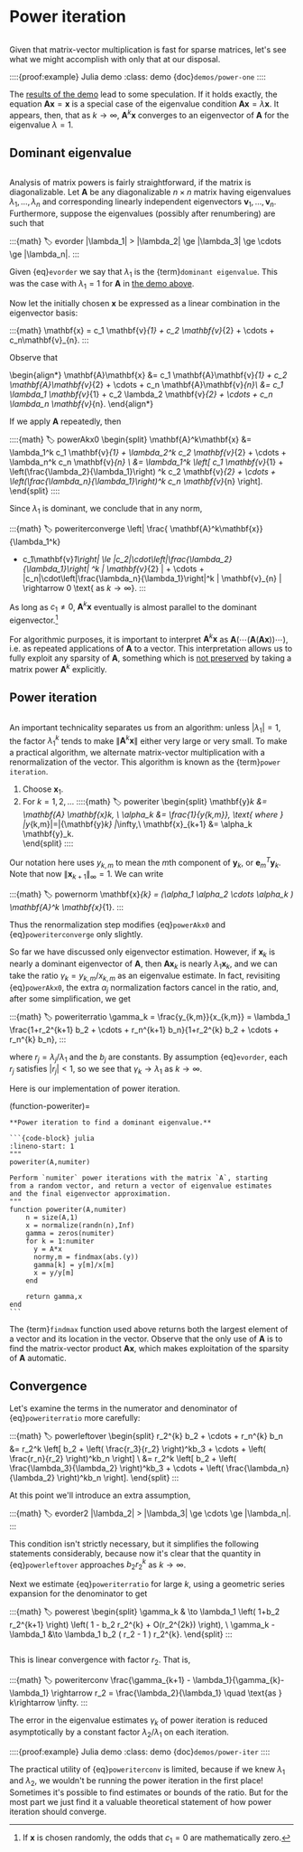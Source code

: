 # Power iteration

```{index} sparse matrix
```

Given that matrix-vector multiplication is fast for sparse matrices, let's see what we might accomplish with only that at our disposal.

::::{proof:example} Julia demo
:class: demo
{doc}`demos/power-one`
::::

The [results of the demo](demos/power-one) lead to some speculation. If it holds exactly, the equation $\mathbf{A}\mathbf{x} = \mathbf{x}$ is a special case of the eigenvalue condition $\mathbf{A}\mathbf{x} = \lambda \mathbf{x}$. It appears, then, that as $k\to\infty$, $\mathbf{A}^k \mathbf{x}$ converges to an eigenvector of $\mathbf{A}$ for the eigenvalue $\lambda=1$.

## Dominant eigenvalue

```{index} eigenvalue; dominant
```
Analysis of matrix powers is fairly straightforward, if the matrix is diagonalizable. Let $\mathbf{A}$ be any diagonalizable $n\times n$ matrix having eigenvalues $\lambda_1,\ldots,\lambda_n$ and corresponding linearly independent eigenvectors $\mathbf{v}_1,\ldots,\mathbf{v}_n$. Furthermore, suppose the eigenvalues (possibly after renumbering) are such that

:::{math}
:label: evorder
|\lambda_1| > |\lambda_2| \ge |\lambda_3| \ge \cdots \ge |\lambda_n|.
:::

Given {eq}`evorder` we say that $\lambda_1$ is the {term}`dominant eigenvalue`. This was the case with $\lambda_1=1$ for $\mathbf{A}$ in [the demo above](demos/power-one).

Now let the initially chosen $\mathbf{x}$ be expressed as a linear combination in the eigenvector basis:

:::{math}
\mathbf{x} = c_1 \mathbf{v}_{1} + c_2 \mathbf{v}_{2} + \cdots + c_n\mathbf{v}_{n}.
:::

Observe that

\begin{align*}
\mathbf{A}\mathbf{x} &= c_1 \mathbf{A}\mathbf{v}_{1} + c_2 \mathbf{A}\mathbf{v}_{2} + \cdots + c_n \mathbf{A}\mathbf{v}_{n}\\
&= c_1 \lambda_1 \mathbf{v}_{1} + c_2 \lambda_2  \mathbf{v}_{2} +
\cdots + c_n \lambda_n \mathbf{v}_{n}.
\end{align*}

If we apply $\mathbf{A}$ repeatedly, then

::::{math}
:label: powerAkx0
\begin{split}
  \mathbf{A}^k\mathbf{x} &= \lambda_1^k c_1 \mathbf{v}_{1} + \lambda_2^k c_2
			\mathbf{v}_{2} + \cdots + \lambda_n^k c_n \mathbf{v}_{n}  \\
	&= \lambda_1^k \left[ c_1 \mathbf{v}_{1} +
		\left(\frac{\lambda_2}{\lambda_1}\right) ^k c_2
		\mathbf{v}_{2} + \cdots + \left(\frac{\lambda_n}{\lambda_1}\right)^k
		c_n \mathbf{v}_{n} \right].
\end{split}
::::

Since $\lambda_1$ is dominant, we conclude that in any norm,

:::{math}
:label: poweriterconverge
\left\| \frac{ \mathbf{A}^k\mathbf{x}}{\lambda_1^k}
- c_1\mathbf{v}_1\right\| \le |c_2|\cdot\left|\frac{\lambda_2}{\lambda_1}\right| ^k
\| \mathbf{v}_{2} \| + \cdots +  |c_n|\cdot\left|\frac{\lambda_n}{\lambda_1}\right|^k
\| \mathbf{v}_{n} \| \rightarrow 0 \text{ as $k\rightarrow \infty$}.
:::

As long as $c_1\neq 0$, $\mathbf{A}^k\mathbf{x}$ eventually is almost parallel to the dominant eigenvector.[^zeromeasure]

[^zeromeasure]: If $\mathbf{x}$ is chosen randomly, the odds that $c_1=0$ are mathematically zero.

For algorithmic purposes, it is important to interpret $\mathbf{A}^k\mathbf{x}$ as $\mathbf{A}\bigl( \cdots\bigl( \mathbf{A} (\mathbf{A}\mathbf{x})\bigl) \cdots\bigl)$, i.e. as repeated applications of $\mathbf{A}$ to a vector. This interpretation allows us to fully exploit any sparsity of $\mathbf{A}$, something which is [not preserved](demos/structure-fill.ipynb) by taking a matrix power $\mathbf{A}^k$ explicitly.

## Power iteration

```{index} power iteration
```
An important technicality separates us from an algorithm: unless $|\lambda_1|=1$, the factor $\lambda_1^k$ tends to make $\|\mathbf{A}^k\mathbf{x}\|$ either very large or very small. To make a practical algorithm, we alternate matrix-vector multiplication with a renormalization of the vector. This algorithm is known as the {term}`power iteration`.

1. Choose $\mathbf{x}_1$.
2. For $k=1,2,\ldots$
	::::{math}
    :label: poweriter
    \begin{split}
    \mathbf{y}_k &= \mathbf{A} \mathbf{x}_k, \\
    \alpha_k &= \frac{1}{y_{k,m}}, \text{ where } |y_{k,m}|=\|{\mathbf{y}_k} \|_\infty,\\
    \mathbf{x}_{k+1} &= \alpha_k \mathbf{y}_k.   
    \end{split}
	::::

Our notation here uses $y_{k,m}$ to mean the $m$th component of $\mathbf{y}_k$, or $\mathbf{e}_m^T\mathbf{y}_k$. Note that now $\| \mathbf{x}_{k+1}\|_\infty=1$. We can write

:::{math}
:label: powernorm
\mathbf{x}_{k} = (\alpha_1 \alpha_2 \cdots \alpha_k ) \mathbf{A}^k \mathbf{x}_{1}.
:::

Thus the renormalization step modifies {eq}`powerAkx0` and {eq}`poweriterconverge` only slightly.

So far we have discussed only eigenvector estimation. However, if $\mathbf{x}_k$ is nearly a dominant eigenvector of $\mathbf{A}$, then $\mathbf{A}\mathbf{x}_k$ is nearly $\lambda_1\mathbf{x}_k$, and we can take the ratio $\gamma_k=y_{k,m}/x_{k,m}$ as an eigenvalue estimate. In fact, revisiting {eq}`powerAkx0`, the extra $\alpha_j$ normalization factors cancel in the ratio, and, after some simplification, we get

:::{math}
:label: poweriterratio
\gamma_k = \frac{y_{k,m}}{x_{k,m}} = \lambda_1
\frac{1+r_2^{k+1} b_2 + \cdots +  r_n^{k+1} b_n}{1+r_2^{k} b_2 +  \cdots +  r_n^{k} b_n},
:::

where $r_j=\lambda_j/\lambda_1$ and the $b_j$ are constants. By assumption {eq}`evorder`, each $r_j$ satisfies $|r_j|<1$, so we see that $\gamma_k\rightarrow \lambda_1$ as $k\rightarrow\infty$.

Here is our implementation of power iteration.

(function-poweriter)=
````{proof:function} poweriter
**Power iteration to find a dominant eigenvalue.**

```{code-block} julia
:lineno-start: 1
"""
poweriter(A,numiter)

Perform `numiter` power iterations with the matrix `A`, starting
from a random vector, and return a vector of eigenvalue estimates
and the final eigenvector approximation.
"""
function poweriter(A,numiter)
    n = size(A,1)
    x = normalize(randn(n),Inf)
    gamma = zeros(numiter)
    for k = 1:numiter
      y = A*x
      normy,m = findmax(abs.(y))
      gamma[k] = y[m]/x[m]
      x = y/y[m]
    end

    return gamma,x
end
```
````

The {term}`findmax` function used above returns both the largest element of a vector and its location in the vector. Observe that the only use of $\mathbf{A}$ is to find the matrix-vector product $\mathbf{A}\mathbf{x}$, which makes exploitation of the sparsity of $\mathbf{A}$ automatic.

## Convergence

Let's examine the terms in the numerator and denominator of {eq}`poweriterratio` more carefully:

:::{math}
:label: powerleftover
\begin{split}
r_2^{k} b_2 +  \cdots +  r_n^{k} b_n &= r_2^k \left[ b_2 + \left( \frac{r_3}{r_2} \right)^kb_3 + \cdots + \left( \frac{r_n}{r_2} \right)^kb_n \right] \\
&= r_2^k \left[ b_2 + \left( \frac{\lambda_3}{\lambda_2} \right)^kb_3 + \cdots + \left( \frac{\lambda_n}{\lambda_2} \right)^kb_n \right].
\end{split}
:::

At this point we'll introduce an extra assumption,

:::{math}
:label: evorder2
|\lambda_2| > |\lambda_3| \ge \cdots \ge |\lambda_n|.
:::

This condition isn't strictly necessary, but it simplifies the following statements considerably, because now it's clear that the quantity in {eq}`powerleftover` approaches $b_2 r_2^k$ as $k\rightarrow \infty$.

Next we estimate {eq}`poweriterratio` for large $k$, using a geometric series expansion for the denominator to get

:::{math}
:label: powerest
\begin{split}
\gamma_k & \to \lambda_1 \left( 1+b_2 r_2^{k+1} \right) \left( 1 - b_2 r_2^{k} + O(r_2^{2k}) \right), \\
\gamma_k - \lambda_1 &\to \lambda_1 b_2 (  r_2 - 1 ) r_2^{k}.
\end{split}
:::

```{index} convergence rate!linear
```
This is linear convergence with factor $r_2$. That is,

:::{math}
:label: poweriterconv
\frac{\gamma_{k+1} - \lambda_1}{\gamma_{k}-\lambda_1} \rightarrow r_2 = \frac{\lambda_2}{\lambda_1} \quad \text{as } k\rightarrow \infty.
:::

The error in the eigenvalue estimates $\gamma_k$ of power iteration is reduced asymptotically by a constant factor $\lambda_2/\lambda_1$ on each iteration.

::::{proof:example} Julia demo
:class: demo
{doc}`demos/power-iter`
::::

The practical utility of {eq}`poweriterconv` is limited, because if we knew $\lambda_1$ and $\lambda_2$, we wouldn't be running the power iteration in the first place! Sometimes it's possible to find estimates or bounds of the ratio. But for the most part we just find it a valuable theoretical statement of how power iteration should converge.

<!-- \begin{exercises}
    \input{krylov/exercises/PowerIteration}
\end{exercises} -->

